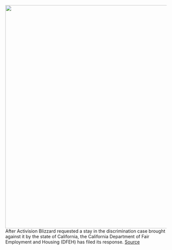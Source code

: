 <img src='https://cdn.vox-cdn.com/thumbor/DSbccMBxk36jkb686bxP3ylKGkE=/0x0:4200x3161/1200x800/filters:focal(1764x1245:2436x1917)/cdn.vox-cdn.com/uploads/chorus_image/image/70022946/1234303832.0.jpg' width='700px' /><br/>
After Activision Blizzard requested a stay in the discrimination case brought against it by the state of California, the California Department of Fair Employment and Housing (DFEH) has filed its response.
<a href='https://www.theverge.com/2021/10/20/22737003/activision-blizzard-discrimination-lawsuit-dfeh-response'> Source <a/>